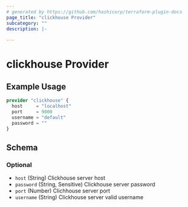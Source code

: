 ```yaml
---
# generated by https://github.com/hashicorp/terraform-plugin-docs
page_title: "clickhouse Provider"
subcategory: ""
description: |-
  
---
```


# clickhouse Provider



## Example Usage

```terraform
provider "clickhouse" {
  host     = "localhost"
  port     = 9000
  username = "default"
  password = ""
}
```

<!-- schema generated by tfplugindocs -->
## Schema

### Optional

- `host` (String) Clickhouse server host
- `password` (String, Sensitive) Clickhouse server password
- `port` (Number) Clichhouse server port
- `username` (String) Clickhouse server valid username
